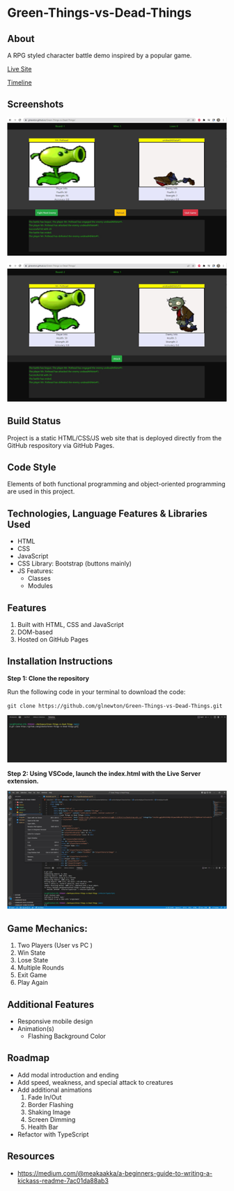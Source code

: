 # Green-Things-vs-Dead-Things

## About

A RPG styled character battle demo inspired by a popular game.

[Live Site](https://glnewton.github.io/Green-Things-vs-Dead-Things/)

[Timeline](ProjectBreakdown.md)

## Screenshots

![Gameplay Screenshot 1](./images/gamePlayScreenshot1.jpg)

![Gameplay Screenshot 2](./images/gamePlayScreenshot2.jpg)

## Build Status

Project is a static HTML/CSS/JS web site that is deployed directly from the GitHub respository via GitHub Pages.

## Code Style

Elements of both functional programming and object-oriented programming are used in this project.

## Technologies, Language Features & Libraries Used

- HTML
- CSS
- JavaScript
- CSS Library: Bootstrap (buttons mainly)
- JS Features: 
    - Classes
    - Modules

## Features

1. Built with HTML, CSS and JavaScript
2. DOM-based 
3. Hosted on GitHub Pages

## Installation Instructions

**Step 1: Clone the repository**

Run the following code in your terminal to download the code:

`git clone https://github.com/glnewton/Green-Things-vs-Dead-Things.git`

![Installation Screenshot 1](./images/installationScreenshot1.jpg)


**Step 2: Using VSCode, launch the index.html with the Live Server extension.**

![Installation Screenshot 2](./images/installationScreenshot2.jpg)


## Game Mechanics:

1. Two Players (User vs PC )
2. Win State
3. Lose State
4. Multiple Rounds
5. Exit Game
6. Play Again

## Additional Features

- Responsive mobile design
- Animation(s)
    - Flashing Background Color

## Roadmap

- Add modal introduction and ending
- Add speed, weakness, and special attack to creatures
- Add additional animations
    1. Fade In/Out
    2. Border Flashing
    3. Shaking Image
    4. Screen Dimming
    5. Health Bar
- Refactor with TypeScript


## Resources

- https://medium.com/@meakaakka/a-beginners-guide-to-writing-a-kickass-readme-7ac01da88ab3
